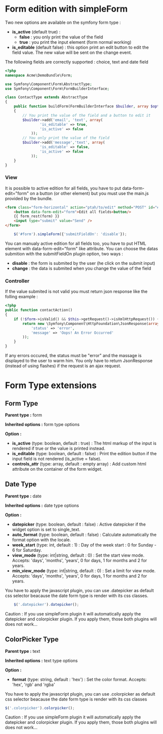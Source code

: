 Form edition with simpleForm
============================
Two new options are available on the symfony form type :
* **is_active** (default true) :
    * **false** : you only print the value of the field
    * **true** : you print the input element (form normal working)
* **is_editable** (default false) : this option print an edit button to edit the field value. The new value will be sent on the change event.

The following fields are correctly supported : choice, text and date field

```php
<?php
namespace Acme\DemoBundle\Form;

use Symfony\Component\Form\AbstractType;
use Symfony\Component\Form\FormBuilderInterface;

class ContactType extends AbstractType
{
    public function buildForm(FormBuilderInterface $builder, array $options)
    {
        // You print the value of the field and a button to edit it
        $builder->add('email', 'text', array(
                'is_editable' => true,
                'is_active' => false
            ));
        // You only print the value of the field
        $builder->add('message','text', array(
                'is_editable' => false,
                'is_active' => false
            ));
    }
}
```
### View

It is possible to active edition for all fields, you have to put data-form-edit="form" on a button (or other element) but you must use the main.js provided by the bundle.

```html
<form class="form-horizontal" action="ptah/to/edit" method="POST" id="#form">
    <button data-form-edit="form">Edit all fields<button/>
    {{ form_rest(form) }}
    <input type="submit" value="Send" />
</form>
```

```js
    $('#form').simpleForm({'submitFieldOn': 'disable'});
```
You can manualy active edition for all fields too, you have to put HTML element with data-form-edit="form" like attribute. You can choose the datas submition with the submitFieldOn plugin option, two ways :
* **disable** : the form is submited by the user (he click on the submit input)
* **change** : the data is submited when you change the value of the field

### Controller

If the value submited is not valid you must return json response like the folling example :
```php
<?php
public function contactAction()
{
    if (!$form->isValid() && $this->getRequest()->isXmlHttpRequest()) {
        return new \Symfony\Component\HttpFoundation\JsonResponse(array(
            'status' => 'error',
            'message' => 'Oops! An Error Occurred'
        ));
    }
}
```
If any errors occured, the status must be "error" and the massage is displayed to the user to warm him. You only have to return JsonResponse (instead of using flashes) if the request is an ajax request.




Form Type extensions
====================

Form Type
---------

**Parent type :** form

**Inherited options :** form type options

**Option :**
* **is_active** (type: boolean, default : true) : The html markup of the input is rendered if true or the value is printed instead.
* **is_editable** (type: boolean, default : false) : Print the edition button if the input field is not rendered (is_active = false).
* **controls_attr** (type: array, default : empty array) : Add custom html attribute on the container of the form widget.

Date Type
---------

**Parent type :** date

**Inherited options :** date type options 

**Option :**
* **datepicker** (type: boolean, default : false) : Active datepicker if the widget option is set to single_text.
* **auto_format** (type: boolean, default : false) : Calculate automatically the format option with the locale.
* **week_start** (type: int, default : 1) : Day of the week start : 0 for Sunday - 6 for Saturday.
* **view_mode** (type: int|string, default : 0) : Set the start view mode. Accepts: 'days', 'months', 'years', 0 for days, 1 for months and 2 for years.
* **min_view_mode** (type: int|string, default : 0) : Set a limit for view mode. Accepts: 'days', 'months', 'years', 0 for days, 1 for months and 2 for years.

You have to apply the javascript plugin, you can use .datepicker as default css selector beacause the date form type is render with its css classes.
```js
    $('.datepicker').datepicker();
```
Caution : If you use simpleForm plugin it will automatically apply the datepicker and colorpicker plugin. If you apply them, those both plugins will does not work...


ColorPicker Type
----------------

**Parent type :** text

**Inherited options :** text type options

**Option :**
* **format** (type: string, default : 'hex') : Set the color format. Accepts: 'hex', 'rgb' and 'rgba'

You have to apply the javascript plugin, you can use .colorpicker as default css selector beacause the date form type is render with its css classes
```js
$('.colorpicker').colorpicker();
```
Caution : If you use simpleForm plugin it will automatically apply the datepicker and colorpicker plugin. If you apply them, those both plugins will does not work...
